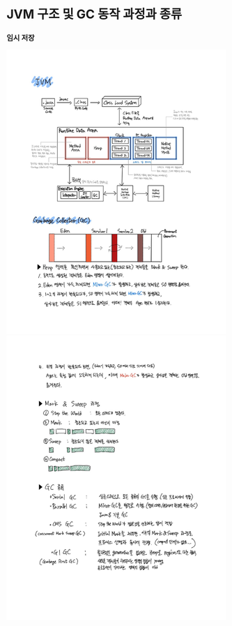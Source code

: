 # JVM 구조 및 GC 동작 과정과 종류



### 임시 저장

![KakaoTalk_20210328_213741042](img/1.jpg)
![KakaoTalk_20210328_213741273](img/2.jpg)